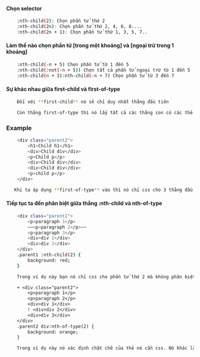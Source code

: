 #### Chọn selector
```bash
    :nth-child(2): Chọn phần tử thứ 2
    :nth-child(2n): Chọn phần tử thứ 2, 4, 6, 8....
    :nth-child(2n + 1): Chọn phần tử thứ 1, 3, 5, 7..
```
#### Làm thế nào chọn phần tử [trong một khoảng] và [ngoại trừ trong 1 khoảng]
```bash
    :nth-child(-n + 5) Chọn phần tử từ 1 đến 5
    :nth-child(:not(-n + 5)) Chọn tất cả phần tử ngoại trừ từ 1 đến 5
    :nth-child(n + 3):nth-child(-n + 7) Chọn phần tử từ 3 đến 7
```
#### Sự khác nhau giữa first-child và first-of-type
```bash
    Đối với **first-child** nó sẽ chỉ duy nhất thằng đầu tiên
```
```bash
    Còn thằng first-of-type thì nó lấy tất cả các thằng con có các thẻ xuất hiện lần đầu tiên.
```
### Example
```bash
    <div class="parent2">
        <h1>Child h1</h1>    
        <div>Child div</div> 
        <p>Child p</p>       
        <div>Child div</div>
        <div>Child div</div>
        <p>child p</p>
    </div>
```
```bash
   Khi ta áp dụng **first-of-type** vào thì nó chỉ css cho 3 thằng đầu tiên thôi h1, div và thẻ p
```
#### Tiếp tục ta đến phân biệt giữa thằng :nth-child và nth-of-type
```bash
    <div class="parent1">
        <p>paragraph 1</p>
        ~~<p>paragraph 2</p>~~
        <p>paragraph 3</p>
        <div>div 1</div>
        <div>div 2</div>
    </div>
    .parent1 :nth-child(2) {
        background: red;
    }

    Trong ví dụ này bạn nó chỉ css cho phần tử thứ 2 mà không phân biệt thể HTML là loại nào
```

```diff
    + <div class="parent2">
        <p>paragraph 1</p>
        <p>paragraph 2</p>
        <div>div 1</div>
        ! <div>div 2</div>
        <div>div 3</div>
    </div>
    .parent2 div:nth-of-type(2) {
        background: orange;
    }

    Trong ví dụ này nó xác định chặt chẽ của thẻ nó cần css. Nó khác là thú vị đúng không nào
```